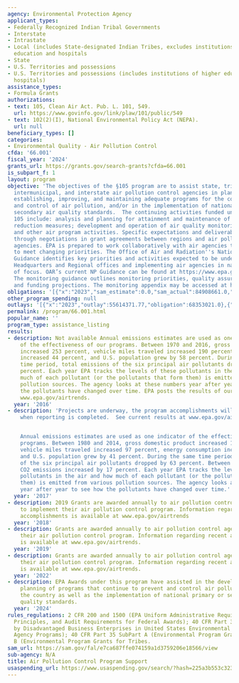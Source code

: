 ```yaml
---
agency: Environmental Protection Agency
applicant_types:
- Federally Recognized Indian Tribal Governments
- Interstate
- Intrastate
- Local (includes State-designated Indian Tribes, excludes institutions of higher
  education and hospitals
- State
- U.S. Territories and possessions
- U.S. Territories and possessions (includes institutions of higher education and
  hospitals)
assistance_types:
- Formula Grants
authorizations:
- text: 105, Clean Air Act. Pub. L. 101, 549.
  url: https://www.govinfo.gov/link/plaw/101/public/549
- text: 102(2)(I), National Environmental Policy Act (NEPA).
  url: null
beneficiary_types: []
categories:
- Environmental Quality - Air Pollution Control
cfda: '66.001'
fiscal_year: '2024'
grants_url: https://grants.gov/search-grants?cfda=66.001
is_subpart_f: 1
layout: program
objective: 'The objectives of the §105 program are to assist state, tribal, municipal,
  intermunicipal, and interstate air pollution control agencies in planning, developing,
  establishing, improving, and maintaining adequate programs for the continuing prevention
  and control of air pollution, and/or in the implementation of national primary and
  secondary air quality standards.  The continuing activities funded under Section
  105 include: analysis and planning for attainment and maintenance of NAAQS; emission
  reduction measures; development and operation of air quality monitoring networks,
  and other air program activities. Specific expectations and deliverables are established
  through negotiations in grant agreements between regions and air pollution control
  agencies. EPA is prepared to work collaboratively with air agencies to adjust resources
  to meet changing priorities. The Office of Air and Radiation''s National Program
  Guidance identifies key priorities and activities expected to be undertaken by EPA
  Headquarters and Regional offices and implementing air agencies in national areas
  of focus. OAR’s current NP Guidance can be found at https://www.epa.gov/planandbudget/national-program-guidances.
  The monitoring guidance outlines monitoring priorities, quality assurance programs,
  and funding projections. The monitoring appendix may be accessed at https://www.epa.gov/amtic/national-program-manager-npm-guidance-monitoring-appendix.'
obligations: '[{"x":"2023","sam_estimate":0.0,"sam_actual":84908661.0,"usa_spending_actual":84908661.0},{"x":"2024","sam_estimate":0.0,"sam_actual":67606133.0,"usa_spending_actual":67710286.0},{"x":"2025","sam_estimate":0.0,"sam_actual":67606133.0,"usa_spending_actual":0.0}]'
other_program_spending: null
outlays: '[{"x":"2023","outlay":55614371.77,"obligation":68353021.0},{"x":"2024","outlay":11222383.63,"obligation":29127789.0},{"x":"2025","outlay":0.0,"obligation":0.0}]'
permalink: /program/66.001.html
popular_name: ''
program_type: assistance_listing
results:
- description: Not available Annual emissions estimates are used as one indicator
    of the effectiveness of our programs. Between 1970 and 2016, gross domestic product
    increased 253 percent, vehicle miles traveled increased 190 percent, energy consumption
    increased 44 percent, and U.S. population grew by 58 percent. During the same
    time period, total emissions of the six principal air pollutants dropped by 73
    percent. Each year EPA tracks the levels of these pollutants in the air and how
    much of each pollutant (or the pollutants that form them) is emitted from various
    pollution sources. The agency looks at these numbers year after year to see how
    the pollutants have changed over time. EPA posts the results of our analyses at
    www.epa.gov/airtrends.
  year: '2016'
- description: 'Projects are underway, the program accomplishments will be available
    when reporting is completed.  See current results at www.epa.gov/airtrends.


    Annual emissions estimates are used as one indicator of the effectiveness of our
    programs. Between 1980 and 2014, gross domestic product increased 147 percent,
    vehicle miles traveled increased 97 percent, energy consumption increased 26 percent,
    and U.S. population grew by 41 percent. During the same time period, total emissions
    of the six principal air pollutants dropped by 63 percent. Between 1980 and 2013,
    CO2 emissions increased by 17 percent. Each year EPA tracks the levels of these
    pollutants in the air and how much of each pollutant (or the pollutants that form
    them) is emitted from various pollution sources. The agency looks at these numbers
    year after year to see how the pollutants have changed over time.'
  year: '2017'
- description: 2019 Grants are awarded annually to air pollution control agencies
    to implement their air pollution control program. Information regarding recent
    accomplishments is available at www.epa.gov/airtrends
  year: '2018'
- description: Grants are awarded annually to air pollution control agencies to implement
    their air pollution control program. Information regarding recent accomplishments
    is available at www.epa.gov/airtrends.
  year: '2019'
- description: Grants are awarded annually to air pollution control agencies to implement
    their air pollution control program. Information regarding recent accomplishments
    is available at www.epa.gov/airtrends.
  year: '2022'
- description: EPA Awards under this program have assisted in the development and
    planning of programs that continue to prevent and control air pollution across
    the country as well as the implementation of national primary or secondary air
    quality standards.
  year: '2024'
rules_regulations: 2 CFR 200 and 1500 (EPA Uniform Administrative Requirements, Cost
  Principles, and Audit Requirements for Federal Awards); 40 CFR Part 33 (Participation
  by Disadvantaged Business Enterprises in United States Environmental Protection
  Agency Programs); 40 CFR Part 35 SubPart A (Environmental Program Grants) or SubPart
  B (Environmental Program Grants for Tribes.
sam_url: https://sam.gov/fal/e7ca687ffe074159a1d3759206e18566/view
sub-agency: N/A
title: Air Pollution Control Program Support
usaspending_url: https://www.usaspending.gov/search/?hash=225a3b553c3237224d4926ced53bed24
---
```

